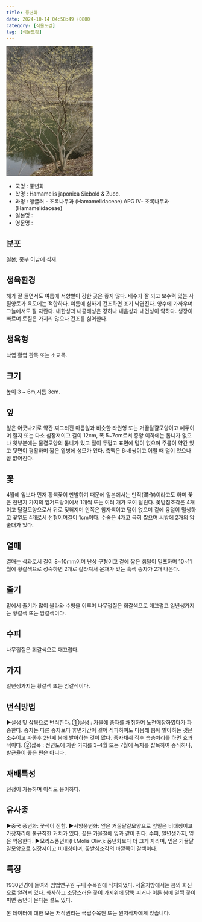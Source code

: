 ```yaml
---
title: 풍년화
date: 2024-10-14 04:58:49 +0800
category: [식물도감]
tag: [식물도감]
---
```




![풍년화](/assets/img/fileUpload/plants/basic/Hamamelidaceae/Hamamelis/22743/22743_1_th2.JPG)
- 국명 : 풍년화
- 학명 : Hamamelis japonica Siebold & Zucc.
- 과명 : 앵글러 - 조록나무과 (Hamamelidaceae) APG Ⅳ- 조록나무과 (Hamamelidaceae)
- 일본명 : 
- 영문명 : 


## 분포
일본; 중부 이남에 식재.
## 생육환경
해가 잘 들면서도 여름에 서향볕이 강한 곳은 좋지 않다. 배수가 잘 되고 보수력 있는 사질양토가 육모에는 적합하다. 여름에 심하게 건조하면 조기 낙엽진다. 양수에 가까우며 그늘에서도 잘 자란다. 내한성과 내공해성은 강하나 내음성과 내건성이 약하다. 생장이 빠르며 토질은 가지리 않으나 건조를 싫어한다.
## 생육형
낙엽 활엽 관목 또는 소교목. 
## 크기
높이 3 ~ 6m,지름 3cm.
## 잎
잎은 어긋나기로 약간 찌그러진 마름잎과 비슷한 타원형 또는 거꿀달걀모양이고 예두이며 절저 또는 다소 심장저이고 길이 12cm, 폭 5~7cm로서 중앙 이하에는 톱니가 없으나 윗부분에는 물결모양의 톱니가 있고 질이 두껍고 표면에 털이 없으며 주름이 약간 있고 뒷면이 평활하며 짧은 엽병에 성모가 있다. 측맥은 6~9쌍이고 어릴 때 털이 있으나 곧 없어진다.
## 꽃
4월에 잎보다 먼저 황색꽃이 만발하기 때문에 일본에서는 만작(滿作)이라고도 하며 꽃은 전년지 가지의 잎겨드랑이에서 1개씩 또는 여러 개가 모여 달린다. 꽃받침조각은 4개이고 달걀모양으로서 뒤로 젖혀지며 안쪽은 암자색이고 털이 없으며 겉에 융털이 밀생하고 꽃잎도 4개로서 선형이며길이 1cm이다. 수술은 4개고 극히 짧으며 씨방에 2개의 암술대가 있다.
## 열매
열매는 삭과로서 길이 8~10mm이며 난상 구형이고 겉에 짧은 샘털이 밀포하며 10~11월에 황갈색으로 성숙하면 2개로 갈라져서 윤채가 있는 흑색 종자가 2개 나온다.
## 줄기
밑에서 줄기가 많이 올라와 수형을 이루며 나무껍질은 회갈색으로 매끄럽고 일년생가지는 황갈색 또는 암갈색이다.
## 수피
나무껍질은 회갈색으로 매끄럽다.
## 가지
일년생가지는 황갈색 또는 암갈색이다.
## 번식방법
▶실생 및 삽목으로 번식한다. 
①실생 : 가을에 종자를 채취하여 노천매장하였다가 파종한다. 종자는 다른 종자보다 휴면기간이 길어 직파하여도 다음해 봄에 발아하는 것은 소수이고 파종후 2년째 봄에 발아하는 것이 많다. 종자채취 직후 습층처리를 하면 효과적이다.
②삽목 : 전년도에 자란 가지를 3-4월 또는 7월에 녹지를 삽목하여 증식하나, 발근율이 좋은 편은 아니다.
## 재배특성
전정이 가능하며 이식도 용이하다.
## 유사종
▶중국 풍년화: 꽃색이 진함.
▶서양풍년화: 잎은 거꿀달걀모양으로 잎밑은 비대칭이고 가장자리에 불규칙한 거치가   있다. 꽃은 가을철에 잎과 같이 핀다. 수피, 일년생가지, 잎은 약용한다. 
▶모리스풍년화(H.Molis Oliv.): 풍년화보다 더 크게 자라며, 잎은 거꿀달걀모양으로   심장저이고 비대칭이며, 꽃받침조각의 바깥쪽이 갈색이다.
## 특징
1930년경에 들여와 임업연구원 구내 수목원에 식재되었다. 서울지방에서는 봄의 화신으로 알려져 있다. 화사하고 소담스러운 꽃이 가지위에 담뿍 피거나 이른 봄에 일찍 꽃이 피면 풍년이 온다는 설도 있다.






본 데이터에 대한 모든 저작권리는 국립수목원 또는 원저작자에게 있습니다.
